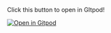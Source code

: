 Click this button to open in GItpod!

[![Open in Gitpod](https://gitpod.io/button/open-in-gitpod.svg)](https://gitpod.io/#https://github.com/tinfungster/PythonSuperMario/blob/master/main.py)
